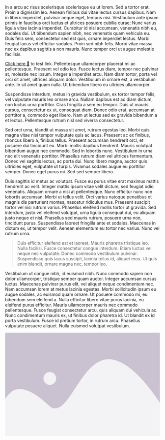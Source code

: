 In a arcu ac risus scelerisque scelerisque eu ut lorem. Sed a tortor erat. Proin a dignissim leo. Aenean finibus dui vitae lectus cursus dapibus. Nam in libero imperdiet, pulvinar neque eget, tempus nisi. Vestibulum ante ipsum primis in faucibus orci luctus et ultrices posuere cubilia curae; Nunc varius ligula vitae lacinia imperdiet. Curabitur id nisl accumsan, venenatis nibh eu, sodales dui. Ut bibendum sapien nibh, nec venenatis quam vehicula eu. Duis felis sem, consectetur sed est quis, ornare imperdiet lectus. Morbi feugiat lacus vel efficitur sodales. Proin sed nibh felis. Morbi vitae massa nec ex dapibus sagittis a non mauris. Nunc tempor orci ut augue molestie facilisis.

[Click here 🔗](/blog/this_is_the_title) to test link. Pellentesque ullamcorper placerat mi ac pellentesque. Praesent vel odio leo. Fusce lectus diam, tempor nec pulvinar at, molestie nec ipsum. Integer a imperdiet arcu. Nam diam tortor, porta vel orci sit amet, ultrices aliquam dolor. Vestibulum in ornare est, a vestibulum ante. In sit amet quam nulla. Ut bibendum libero eu ultrices ullamcorper.

Suspendisse interdum, metus in gravida vestibulum, ex tortor tempor felis, vel vulputate mauris leo ornare arcu. Nullam dapibus est ac diam dictum, non luctus urna porttitor. Cras fringilla a sem eu tempor. Duis ut mauris cursus, consectetur ex ut, consequat diam. Donec odio erat, accumsan at porttitor a, commodo eget libero. Nam ut lectus sed ex gravida bibendum a et lectus. Pellentesque rutrum nisl sed viverra consectetur.

Sed orci urna, blandit ut massa sit amet, rutrum egestas leo. Morbi quis magna vitae nisi tempor vulputate quis ac lacus. Praesent ac ex finibus, rhoncus libero a, finibus tellus. Praesent accumsan hendrerit orci, et posuere dui tincidunt eu. Morbi mollis dapibus hendrerit. Mauris volutpat bibendum augue nec commodo. Sed in lobortis nunc. Vestibulum in urna nec elit venenatis porttitor. Phasellus rutrum diam vel ultrices fermentum. Donec vel sagittis lectus, ac porta dui. Nunc libero magna, auctor quis ultricies eget, vulputate ut turpis. Vivamus sodales augue eu porttitor semper. Donec eget purus mi. Sed sed semper libero.

Duis sagittis id metus ac volutpat. Fusce eu purus vitae erat maximus mattis hendrerit ac velit. Integer mattis ipsum vitae velit dictum, sed feugiat odio venenatis. Aliquam ornare a nisi at pellentesque. Nunc efficitur nunc non lobortis accumsan. Morbi ut tellus velit. Orci varius natoque penatibus et magnis dis parturient montes, nascetur ridiculus mus. Praesent suscipit tortor vel nisi rutrum varius. Phasellus eleifend mollis tortor ut gravida. Sed interdum, justo vel eleifend volutpat, urna ligula consequat dui, eu aliquam justo neque et nisl. Phasellus sed mauris rutrum, posuere urna non, tincidunt purus. Suspendisse laoreet fringilla ante et sodales. Maecenas in dictum ex, ut tempor velit. Aenean elementum eu tortor nec varius. Nunc vel rutrum urna.

> Duis efficitur eleifend est et laoreet. Mauris pharetra tristique leo. Nulla facilisi. Fusce consectetur congue interdum. Etiam luctus vel neque nec vulputate. Donec commodo vestibulum pulvinar. Suspendisse quis lacus suscipit, lacinia tellus id, aliquet eros. Ut quis enim blandit, ornare magna nec, tempor leo.

Vestibulum ut congue nibh, id euismod nibh. Nunc commodo sapien non dolor ullamcorper, tristique semper quam auctor. Integer accumsan cursus luctus. Maecenas pulvinar purus elit, vel aliquet neque condimentum nec. Nam accumsan lorem at metus lacinia egestas. Morbi sollicitudin ipsum eu augue sodales, ac euismod quam ornare. Ut posuere commodo mi, eu bibendum sem eleifend a. Nulla efficitur libero vitae purus lacinia, eu eleifend purus efficitur. Mauris ullamcorper mauris nec commodo pellentesque. Fusce feugiat consectetur arcu, quis aliquam dui vehicula ac. Nunc condimentum mauris ex, ut finibus dolor pharetra id. Ut blandit ex id porta vestibulum. Fusce id pretium tortor, in rutrum arcu. Phasellus vulputate posuere aliquet. Nulla euismod volutpat vestibulum.

![](public/images/some_random_title.png "XYZ")
